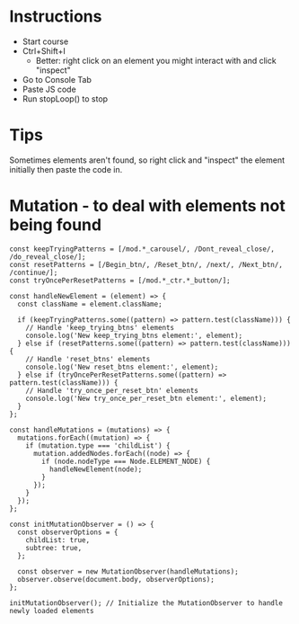 # Instructions

* Start course
* Ctrl+Shift+I
    * Better: right click on an element you might interact with and click "inspect"
* Go to Console Tab
* Paste JS code
* Run stopLoop() to stop


# Tips
Sometimes elements aren't found, so right click and "inspect" the element initially then paste the code in.

# Mutation - to deal with elements not being found

    const keepTryingPatterns = [/mod.*_carousel/, /Dont_reveal_close/, /do_reveal_close/];
    const resetPatterns = [/Begin_btn/, /Reset_btn/, /next/, /Next_btn/, /continue/];
    const tryOncePerResetPatterns = [/mod.*_ctr.*_button/];

    const handleNewElement = (element) => {
      const className = element.className;

      if (keepTryingPatterns.some((pattern) => pattern.test(className))) {
        // Handle 'keep_trying_btns' elements
        console.log('New keep_trying_btns element:', element);
      } else if (resetPatterns.some((pattern) => pattern.test(className))) {
        // Handle 'reset_btns' elements
        console.log('New reset_btns element:', element);
      } else if (tryOncePerResetPatterns.some((pattern) => pattern.test(className))) {
        // Handle 'try_once_per_reset_btn' elements
        console.log('New try_once_per_reset_btn element:', element);
      }
    };

    const handleMutations = (mutations) => {
      mutations.forEach((mutation) => {
        if (mutation.type === 'childList') {
          mutation.addedNodes.forEach((node) => {
            if (node.nodeType === Node.ELEMENT_NODE) {
              handleNewElement(node);
            }
          });
        }
      });
    };

    const initMutationObserver = () => {
      const observerOptions = {
        childList: true,
        subtree: true,
      };

      const observer = new MutationObserver(handleMutations);
      observer.observe(document.body, observerOptions);
    };

    initMutationObserver(); // Initialize the MutationObserver to handle newly loaded elements


